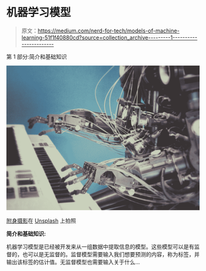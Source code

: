 # 机器学习模型

> 原文：<https://medium.com/nerd-for-tech/models-of-machine-learning-51f1f40880cd?source=collection_archive---------1----------------------->

第 1 部分:简介和基础知识

![](img/4c92bd2997c6e454f09f42a260048813.png)

[附身摄影](https://unsplash.com/@possessedphotography?utm_source=medium&utm_medium=referral)在 [Unsplash](https://unsplash.com?utm_source=medium&utm_medium=referral) 上拍照

**简介和基础知识:**

机器学习模型是已经被开发来从一组数据中提取信息的模型。这些模型可以是有监督的，也可以是无监督的。监督模型需要输入我们想要预测的内容，称为标签，并输出该标签的估计值。无监督模型也需要输入关于什么…